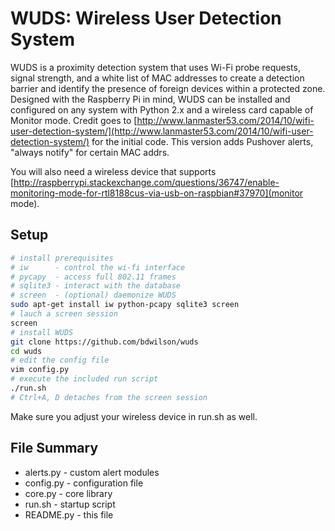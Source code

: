 # WUDS: Wireless User Detection System

WUDS is a proximity detection system that uses Wi-Fi probe requests, signal
strength, and a white list of MAC addresses to create a detection barrier and
identify the presence of foreign devices within a protected zone. Designed with
the Raspberry Pi in mind, WUDS can be installed and configured on any system
with Python 2.x and a wireless card capable of Monitor mode. Credit goes to 
[http://www.lanmaster53.com/2014/10/wifi-user-detection-system/](http://www.lanmaster53.com/2014/10/wifi-user-detection-system/)
for the initial code. This version adds Pushover alerts, "always notify" for
certain MAC addrs. 

You will also need a wireless device that supports
[http://raspberrypi.stackexchange.com/questions/36747/enable-monitoring-mode-for-rtl8188cus-via-usb-on-raspbian#37970](monitor
mode).

## Setup

```bash
# install prerequisites
# iw      - control the wi-fi interface
# pycapy  - access full 802.11 frames
# sqlite3 - interact with the database
# screen  - (optional) daemonize WUDS
sudo apt-get install iw python-pcapy sqlite3 screen
# lauch a screen session
screen
# install WUDS
git clone https://github.com/bdwilson/wuds
cd wuds
# edit the config file
vim config.py
# execute the included run script
./run.sh
# Ctrl+A, D detaches from the screen session
```

Make sure you adjust your wireless device in run.sh as well.

## File Summary

* alerts.py - custom alert modules
* config.py - configuration file
* core.py - core library
* run.sh - startup script
* README.py - this file
